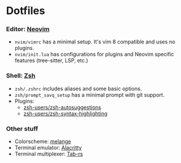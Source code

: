 # Dotfiles

### Editor: [Neovim](https://github.com/neovim/neovim/)

- `nvim/vimrc` has a minimal setup. It's vim 8 compatible and uses no plugins.
- `nvim/init.lua` has configurations for plugins and Neovim specific features
  (tree-sitter, LSP, etc.)

### Shell: [Zsh](https://www.zsh.org/)

- `zsh/.zshrc` includes aliases and some basic options.
- `zsh/prompt_savq_setup` has a minimal prompt with git support.
- Plugins:
  - [zsh-users/zsh-autosuggestions](https://github.com/zsh-users/zsh-autosuggestions)
  - [zsh-users/zsh-syntax-highlighting](https://github.com/zsh-users/zsh-syntax-highlighting)


### Other stuff

* Colorscheme: [melange](https://github.com/savq/melange)
* Terminal emulator: [Alacritty](https://github.com/alacritty/alacritty)
* Terminal multiplexer: [Tab-rs](https://github.com/austinjones/tab-rs/)

